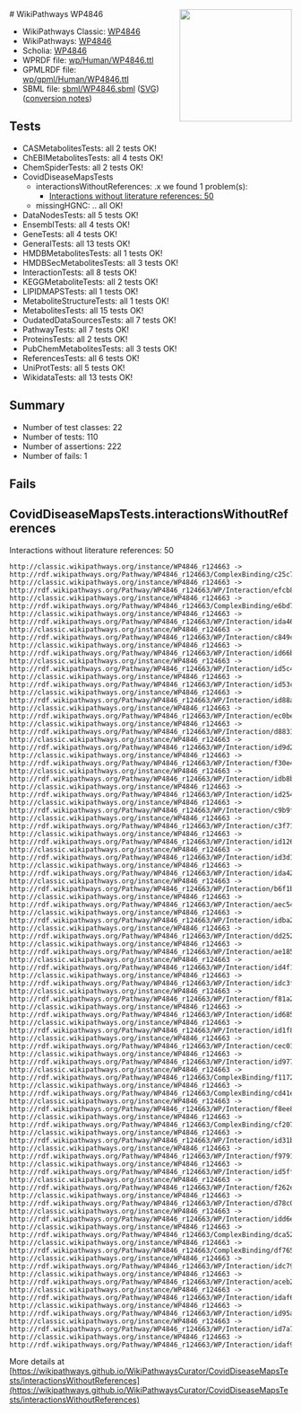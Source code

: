 <img style="float: right; width: 200px" src="../logo.png" />
# WikiPathways WP4846

* WikiPathways Classic: [WP4846](https://classic.wikipathways.org/instance/WP4846)
* WikiPathways: [WP4846](https://identifiers.org/wikipathways:WP4846)
* Scholia: [WP4846](https://scholia.toolforge.org/wikipathways/WP4846)
* WPRDF file: [wp/Human/WP4846.ttl](../wp/Human/WP4846.ttl)
* GPMLRDF file: [wp/gpml/Human/WP4846.ttl](../wp/gpml/Human/WP4846.ttl)
* SBML file: [sbml/WP4846.sbml](../sbml/WP4846.sbml) ([SVG](../sbml/WP4846.svg)) ([conversion notes](../sbml/WP4846.txt))

## Tests
* CASMetabolitesTests: all 2 tests OK!
* ChEBIMetabolitesTests: all 4 tests OK!
* ChemSpiderTests: all 2 tests OK!
* CovidDiseaseMapsTests
    * interactionsWithoutReferences: .x we found 1 problem(s):
        * [Interactions without literature references: 50](#9701cd5d)
    * missingHGNC: .. all OK!
* DataNodesTests: all 5 tests OK!
* EnsemblTests: all 4 tests OK!
* GeneTests: all 4 tests OK!
* GeneralTests: all 13 tests OK!
* HMDBMetabolitesTests: all 1 tests OK!
* HMDBSecMetabolitesTests: all 3 tests OK!
* InteractionTests: all 8 tests OK!
* KEGGMetaboliteTests: all 2 tests OK!
* LIPIDMAPSTests: all 1 tests OK!
* MetaboliteStructureTests: all 1 tests OK!
* MetabolitesTests: all 15 tests OK!
* OudatedDataSourcesTests: all 7 tests OK!
* PathwayTests: all 7 tests OK!
* ProteinsTests: all 2 tests OK!
* PubChemMetabolitesTests: all 3 tests OK!
* ReferencesTests: all 6 tests OK!
* UniProtTests: all 5 tests OK!
* WikidataTests: all 13 tests OK!


## Summary

* Number of test classes: 22
* Number of tests: 110
* Number of assertions: 222
* Number of fails: 1

## Fails

<a name="9701cd5d" />

## CovidDiseaseMapsTests.interactionsWithoutReferences

Interactions without literature references: 50
```
http://classic.wikipathways.org/instance/WP4846_r124663 -> http://rdf.wikipathways.org/Pathway/WP4846_r124663/ComplexBinding/c25c7
http://classic.wikipathways.org/instance/WP4846_r124663 -> http://rdf.wikipathways.org/Pathway/WP4846_r124663/WP/Interaction/efcb8
http://classic.wikipathways.org/instance/WP4846_r124663 -> http://rdf.wikipathways.org/Pathway/WP4846_r124663/ComplexBinding/e6bd7
http://classic.wikipathways.org/instance/WP4846_r124663 -> http://rdf.wikipathways.org/Pathway/WP4846_r124663/WP/Interaction/ida46f2e34
http://classic.wikipathways.org/instance/WP4846_r124663 -> http://rdf.wikipathways.org/Pathway/WP4846_r124663/WP/Interaction/c849c
http://classic.wikipathways.org/instance/WP4846_r124663 -> http://rdf.wikipathways.org/Pathway/WP4846_r124663/WP/Interaction/id66bc3866
http://classic.wikipathways.org/instance/WP4846_r124663 -> http://rdf.wikipathways.org/Pathway/WP4846_r124663/WP/Interaction/id5c4ff7f0
http://classic.wikipathways.org/instance/WP4846_r124663 -> http://rdf.wikipathways.org/Pathway/WP4846_r124663/WP/Interaction/id53ccbca1
http://classic.wikipathways.org/instance/WP4846_r124663 -> http://rdf.wikipathways.org/Pathway/WP4846_r124663/WP/Interaction/id88a323b4
http://classic.wikipathways.org/instance/WP4846_r124663 -> http://rdf.wikipathways.org/Pathway/WP4846_r124663/WP/Interaction/ec0be
http://classic.wikipathways.org/instance/WP4846_r124663 -> http://rdf.wikipathways.org/Pathway/WP4846_r124663/WP/Interaction/d8831
http://classic.wikipathways.org/instance/WP4846_r124663 -> http://rdf.wikipathways.org/Pathway/WP4846_r124663/WP/Interaction/id9d2699b4
http://classic.wikipathways.org/instance/WP4846_r124663 -> http://rdf.wikipathways.org/Pathway/WP4846_r124663/WP/Interaction/f30e4
http://classic.wikipathways.org/instance/WP4846_r124663 -> http://rdf.wikipathways.org/Pathway/WP4846_r124663/WP/Interaction/idb8ba3d51
http://classic.wikipathways.org/instance/WP4846_r124663 -> http://rdf.wikipathways.org/Pathway/WP4846_r124663/WP/Interaction/id254c7db4
http://classic.wikipathways.org/instance/WP4846_r124663 -> http://rdf.wikipathways.org/Pathway/WP4846_r124663/WP/Interaction/c9b9f
http://classic.wikipathways.org/instance/WP4846_r124663 -> http://rdf.wikipathways.org/Pathway/WP4846_r124663/WP/Interaction/c3f71
http://classic.wikipathways.org/instance/WP4846_r124663 -> http://rdf.wikipathways.org/Pathway/WP4846_r124663/WP/Interaction/id126968be
http://classic.wikipathways.org/instance/WP4846_r124663 -> http://rdf.wikipathways.org/Pathway/WP4846_r124663/WP/Interaction/id3d108ea2
http://classic.wikipathways.org/instance/WP4846_r124663 -> http://rdf.wikipathways.org/Pathway/WP4846_r124663/WP/Interaction/ida427ca0
http://classic.wikipathways.org/instance/WP4846_r124663 -> http://rdf.wikipathways.org/Pathway/WP4846_r124663/WP/Interaction/b6f1b
http://classic.wikipathways.org/instance/WP4846_r124663 -> http://rdf.wikipathways.org/Pathway/WP4846_r124663/WP/Interaction/aec54
http://classic.wikipathways.org/instance/WP4846_r124663 -> http://rdf.wikipathways.org/Pathway/WP4846_r124663/WP/Interaction/idba2d7d98
http://classic.wikipathways.org/instance/WP4846_r124663 -> http://rdf.wikipathways.org/Pathway/WP4846_r124663/WP/Interaction/dd252
http://classic.wikipathways.org/instance/WP4846_r124663 -> http://rdf.wikipathways.org/Pathway/WP4846_r124663/WP/Interaction/ae185
http://classic.wikipathways.org/instance/WP4846_r124663 -> http://rdf.wikipathways.org/Pathway/WP4846_r124663/WP/Interaction/id4f170add
http://classic.wikipathways.org/instance/WP4846_r124663 -> http://rdf.wikipathways.org/Pathway/WP4846_r124663/WP/Interaction/idc3f0c926
http://classic.wikipathways.org/instance/WP4846_r124663 -> http://rdf.wikipathways.org/Pathway/WP4846_r124663/WP/Interaction/f81a2
http://classic.wikipathways.org/instance/WP4846_r124663 -> http://rdf.wikipathways.org/Pathway/WP4846_r124663/WP/Interaction/id68553d54
http://classic.wikipathways.org/instance/WP4846_r124663 -> http://rdf.wikipathways.org/Pathway/WP4846_r124663/WP/Interaction/id1f86b6c5
http://classic.wikipathways.org/instance/WP4846_r124663 -> http://rdf.wikipathways.org/Pathway/WP4846_r124663/WP/Interaction/cec01
http://classic.wikipathways.org/instance/WP4846_r124663 -> http://rdf.wikipathways.org/Pathway/WP4846_r124663/WP/Interaction/id97734b0e
http://classic.wikipathways.org/instance/WP4846_r124663 -> http://rdf.wikipathways.org/Pathway/WP4846_r124663/ComplexBinding/f1172
http://classic.wikipathways.org/instance/WP4846_r124663 -> http://rdf.wikipathways.org/Pathway/WP4846_r124663/ComplexBinding/cd41e
http://classic.wikipathways.org/instance/WP4846_r124663 -> http://rdf.wikipathways.org/Pathway/WP4846_r124663/WP/Interaction/f8ee8
http://classic.wikipathways.org/instance/WP4846_r124663 -> http://rdf.wikipathways.org/Pathway/WP4846_r124663/ComplexBinding/cf207
http://classic.wikipathways.org/instance/WP4846_r124663 -> http://rdf.wikipathways.org/Pathway/WP4846_r124663/WP/Interaction/id31b492b0
http://classic.wikipathways.org/instance/WP4846_r124663 -> http://rdf.wikipathways.org/Pathway/WP4846_r124663/WP/Interaction/f9791
http://classic.wikipathways.org/instance/WP4846_r124663 -> http://rdf.wikipathways.org/Pathway/WP4846_r124663/WP/Interaction/id5ff07442
http://classic.wikipathways.org/instance/WP4846_r124663 -> http://rdf.wikipathways.org/Pathway/WP4846_r124663/WP/Interaction/f262e
http://classic.wikipathways.org/instance/WP4846_r124663 -> http://rdf.wikipathways.org/Pathway/WP4846_r124663/WP/Interaction/d78c0
http://classic.wikipathways.org/instance/WP4846_r124663 -> http://rdf.wikipathways.org/Pathway/WP4846_r124663/WP/Interaction/idd6e4d05b
http://classic.wikipathways.org/instance/WP4846_r124663 -> http://rdf.wikipathways.org/Pathway/WP4846_r124663/ComplexBinding/dca52
http://classic.wikipathways.org/instance/WP4846_r124663 -> http://rdf.wikipathways.org/Pathway/WP4846_r124663/ComplexBinding/df765
http://classic.wikipathways.org/instance/WP4846_r124663 -> http://rdf.wikipathways.org/Pathway/WP4846_r124663/WP/Interaction/idc79adab4
http://classic.wikipathways.org/instance/WP4846_r124663 -> http://rdf.wikipathways.org/Pathway/WP4846_r124663/WP/Interaction/aceb2
http://classic.wikipathways.org/instance/WP4846_r124663 -> http://rdf.wikipathways.org/Pathway/WP4846_r124663/WP/Interaction/idaf62af2b
http://classic.wikipathways.org/instance/WP4846_r124663 -> http://rdf.wikipathways.org/Pathway/WP4846_r124663/WP/Interaction/id95aba954
http://classic.wikipathways.org/instance/WP4846_r124663 -> http://rdf.wikipathways.org/Pathway/WP4846_r124663/WP/Interaction/id7a78fc75
http://classic.wikipathways.org/instance/WP4846_r124663 -> http://rdf.wikipathways.org/Pathway/WP4846_r124663/WP/Interaction/idaf9c6f8
```

More details at [https://wikipathways.github.io/WikiPathwaysCurator/CovidDiseaseMapsTests/interactionsWithoutReferences](https://wikipathways.github.io/WikiPathwaysCurator/CovidDiseaseMapsTests/interactionsWithoutReferences)

